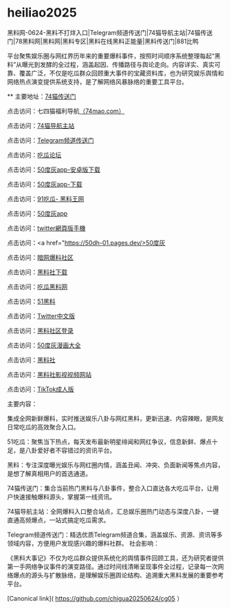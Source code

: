 # heiliao2025
黑料网-0624-黑料不打烊入口|Telegram频道传送门|74猫导航主站|74猫传送门|78黑料网|黑料网|黑料专区|黑料在线黑料正能量|黑料传送门|881比鸭

平台聚焦娱乐圈与网红界历年来的重要爆料事件，按照时间顺序系统整理每起“黑料”从曝光到发酵的全过程，涵盖起因、传播路径与舆论走向。内容详实、真实可靠、覆盖广泛，不仅是吃瓜群众回顾重大事件的宝藏资料库，也为研究娱乐舆情和网络热点演变提供系统支持，是了解网络风暴脉络的重要工具平台。

** 主要地址：<a href="https://74mao.com/">74猫传送门</a>

点击访问：七四猫福利导航<a href="https://74mao.com/">（74mao.com）</a>

点击访问：<a href="https://74mao.com/">74猫导航主站</a>

点击访问：<a href="https://74mao.com/">Telegram频道传送门</a>

点击访问：<a href="https://pi12-01.pages.dev/">吃瓜论坛</a>

点击访问：<a href="https://50dh-16.pages.dev/">50度灰app-安卓版下载</a>

点击访问：<a href="https://50dh-10.pages.dev/">50度灰app-下载</a>

点击访问：<a href="https://pi35-01.pages.dev/">91吃瓜- 黑料王网</a>

点击访问：<a href="https://50dh-05.pages.dev/">50度灰app</a>

点击访问：<a href="https://tt-35.pages.dev/">twitter網頁版手機</a>

点击访问：<a href="https://50dh-01.pages.dev/>50度灰</a>

点击访问：<a href="https://aw3-06.pages.dev/">暗网爆料社区</a>

点击访问：<a href="https://hls-43.pages.dev/">黑料社下载</a>

点击访问：<a href="https://hls-51.pages.dev/">吃瓜黑料网</a>

点击访问：<a href="https://hls-58.pages.dev/">51黑料</a>

点击访问：<a href="https://cg11-01.pages.dev/">Twitter中文版</a>

点击访问：<a href="https://hls-30.pages.dev/">黑料社区登录</a>

点击访问：<a href="https://pi79.pages.dev/">50度灰漫画大全</a>

点击访问：<a href="https://hls-19.pages.dev/">黑料社</a>

点击访问：<a href="https://hls-15.pages.dev/">黑料社影视视频网站</a>

点击访问：<a href="https://pi11.pages.dev/">TikTok成人版</a>

主要内容：

集成全网新鲜爆料，实时推送娱乐八卦与网红黑料，更新迅速、内容辣眼，是网友日常吃瓜的高效聚合入口。

51吃瓜：聚焦当下热点，每天发布最新明星绯闻和网红争议，信息新鲜、爆点十足，是八卦爱好者不容错过的资讯平台。

黑料：专注深度曝光娱乐与网红圈内情，涵盖丑闻、冲突、负面新闻等焦点内容，是想了解真相用户的首选通道。

74猫传送门：集合当前热门黑料与八卦事件，整合入口直达各大吃瓜平台，让用户快速接触爆料源头，掌握第一线资讯。

74猫导航主站：全网爆料入口整合站点，汇总娱乐圈热门动态与深度八卦，一键直通高频爆点，一站式搞定吃瓜需求。

Telegram频道传送门：精选优质Telegram频道合集，涵盖娱乐、资源、资讯等多领域内容，方便用户发现感兴趣的爆料社群。
社会影响：

《黑料大事记》不仅为吃瓜群众提供系统化的舆情事件回顾工具，还为研究者提供第一手网络争议事件的演变路径。通过时间线清晰呈现事件全过程，记录每一次网络爆点的源头与扩散脉络，是理解娱乐圈舆论结构、追溯重大黑料发展的重要参考平台。

[Canonical link]( https://github.com/chigua20250624/cg05 ）
